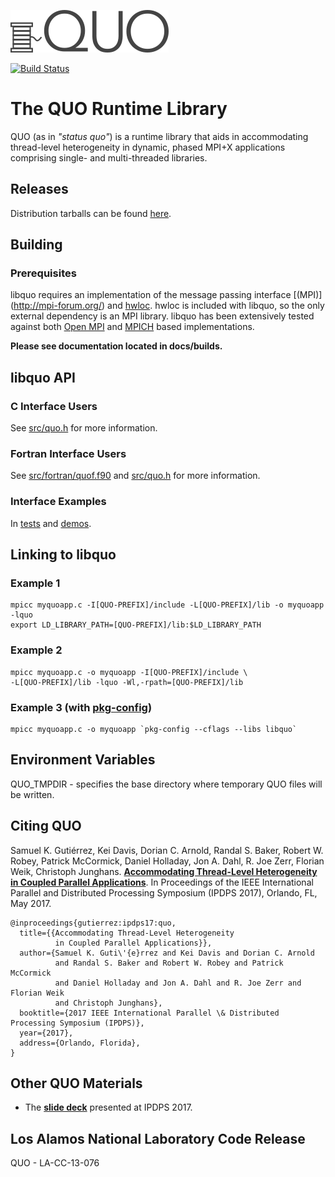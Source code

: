 ![logo](docs/img/quo-logo.png)

[![Build Status](https://travis-ci.org/lanl/libquo.svg?branch=master)
](https://travis-ci.org/lanl/libquo)

# The QUO Runtime Library
QUO (as in *"status quo"*) is a runtime library that aids in accommodating
thread-level heterogeneity in dynamic, phased MPI+X applications comprising
single- and multi-threaded libraries.

## Releases
Distribution tarballs can be found [here](http://lanl.github.io/libquo/).

## Building
### Prerequisites
libquo requires an implementation of the message passing interface [(MPI)]
(http://mpi-forum.org/) and [hwloc](http://www.open-mpi.org/projects/hwloc).
hwloc is included with libquo, so the only external dependency is an MPI
library.  libquo has been extensively tested against both [Open MPI](
https://www.open-mpi.org/) and [MPICH](https://www.mpich.org/) based
implementations.

**Please see documentation located in docs/builds.**

## libquo API
### C Interface Users
See [src/quo.h](src/quo.h) for more information.

### Fortran Interface Users
See [src/fortran/quof.f90](src/fortran/quof.f90) and [src/quo.h](src/quo.h) for
more information.

### Interface Examples
In [tests](tests) and [demos](demos).

## Linking to libquo
### Example 1
```
mpicc myquoapp.c -I[QUO-PREFIX]/include -L[QUO-PREFIX]/lib -o myquoapp -lquo
export LD_LIBRARY_PATH=[QUO-PREFIX]/lib:$LD_LIBRARY_PATH
```
### Example 2
```
mpicc myquoapp.c -o myquoapp -I[QUO-PREFIX]/include \
-L[QUO-PREFIX]/lib -lquo -Wl,-rpath=[QUO-PREFIX]/lib
```
### Example 3 (with [pkg-config](https://www.freedesktop.org/wiki/Software/pkg-config/))
```
mpicc myquoapp.c -o myquoapp `pkg-config --cflags --libs libquo`
```

## Environment Variables
QUO_TMPDIR - specifies the base directory where temporary QUO files will be
             written.

## Citing QUO
Samuel K. Gutiérrez, Kei Davis, Dorian C. Arnold, Randal S. Baker, Robert W.
Robey, Patrick McCormick, Daniel Holladay, Jon A. Dahl, R. Joe Zerr, Florian
Weik, Christoph Junghans. [**Accommodating Thread-Level Heterogeneity in
Coupled Parallel Applications**](docs/publications/quo-ipdps17.pdf). In
Proceedings of the IEEE International Parallel and Distributed Processing
Symposium (IPDPS 2017), Orlando, FL, May 2017.

```
@inproceedings{gutierrez:ipdps17:quo,
  title={{Accommodating Thread-Level Heterogeneity
          in Coupled Parallel Applications}},
  author={Samuel K. Guti\'{e}rrez and Kei Davis and Dorian C. Arnold
          and Randal S. Baker and Robert W. Robey and Patrick McCormick
          and Daniel Holladay and Jon A. Dahl and R. Joe Zerr and Florian Weik
          and Christoph Junghans},
  booktitle={2017 IEEE International Parallel \& Distributed Processing Symposium (IPDPS)},
  year={2017},
  address={Orlando, Florida},
}
```

## Other QUO Materials
* The [**slide deck**](docs/slides/gutierrez-ipdps17.pdf) presented at IPDPS 2017.

## Los Alamos National Laboratory Code Release
QUO - LA-CC-13-076
